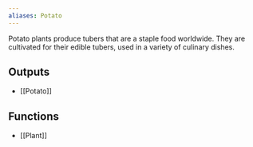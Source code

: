 ```yaml
---
aliases: Potato
---
```

Potato plants produce tubers that are a staple food worldwide. They are cultivated for their edible tubers, used in a variety of culinary dishes.
## Outputs
- [[Potato]]
## Functions
- [[Plant]]


